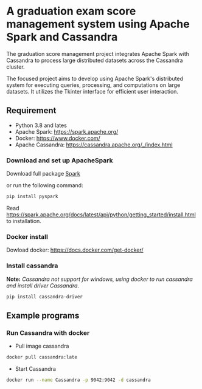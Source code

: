 # A graduation exam score management system using Apache Spark and Cassandra

The graduation score management project integrates Apache Spark with Cassandra to process large distributed datasets across the Cassandra cluster.

The focused project aims to develop using Apache Spark's distributed system for executing queries, processing, and computations on large datasets. It utilizes the Tkinter interface for efficient user interaction.

## Requirement

- Python 3.8 and lates
- Apache Spark: <https://spark.apache.org/>
- Docker: <https://www.docker.com/>
- Apache Cassandra: <https://cassandra.apache.org/_/index.html>

### Download and set up ApacheSpark

Download full package [Spark](https://spark.apache.org/downloads.html)

or run the following command:

```Bash
pip install pyspark
```
Read <https://spark.apache.org/docs/latest/api/python/getting_started/install.html> to installation.

### Docker install
Dowload docker: <https://docs.docker.com/get-docker/>

### Install cassandra
**Note:** *Cassandra not support for windows, using docker to run cassandra and install driver Cassandra.*
```bash
pip install cassandra-driver
```

## Example programs

### Run Cassandra with docker

- Pull image cassandra

```bash
docker pull cassandra:late
```
- Start Cassandra

```bash
docker run --name Cassandra -p 9042:9042 -d cassandra
```
